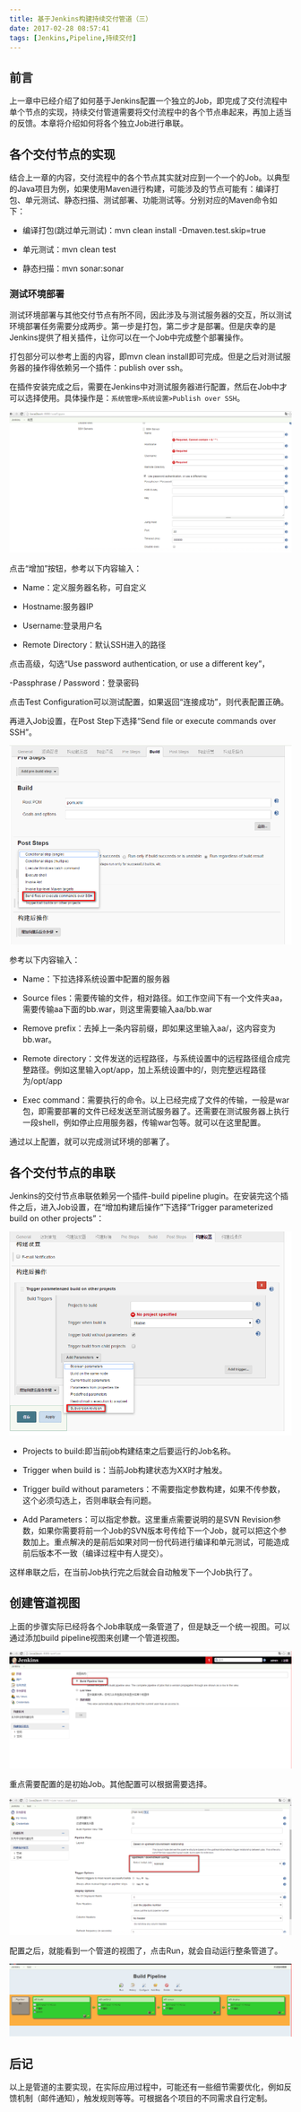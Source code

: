 ```yaml
---
title: 基于Jenkins构建持续交付管道（三）
date: 2017-02-28 08:57:41
tags: [Jenkins,Pipeline,持续交付]
---
```


## 前言

上一章中已经介绍了如何基于Jenkins配置一个独立的Job，即完成了交付流程中单个节点的实现，持续交付管道需要将交付流程中的各个节点串起来，再加上适当的反馈。本章将介绍如何将各个独立Job进行串联。

## 各个交付节点的实现

结合上一章的内容，交付流程中的各个节点其实就对应到一个一个的Job。以典型的Java项目为例，如果使用Maven进行构建，可能涉及的节点可能有：编译打包、单元测试、静态扫描、测试部署、功能测试等。分别对应的Maven命令如下：

- 编译打包(跳过单元测试)：mvn clean install -Dmaven.test.skip=true

- 单元测试：mvn clean test

- 静态扫描：mvn sonar:sonar

<!-- more -->
### 测试环境部署

测试环境部署与其他交付节点有所不同，因此涉及与测试服务器的交互，所以测试环境部署任务需要分成两步。第一步是打包，第二步才是部署。但是庆幸的是Jenkins提供了相关插件，让你可以在一个Job中完成整个部署操作。

打包部分可以参考上面的内容，即mvn clean install即可完成。但是之后对测试服务器的操作得依赖另一个插件：publish over ssh。

在插件安装完成之后，需要在Jenkins中对测试服务器进行配置，然后在Job中才可以选择使用。具体操作是：`系统管理>系统设置>Publish over SSH`。

![](https://raw.githubusercontent.com/AngryTester/blog/master/%E5%9F%BA%E4%BA%8EJenkins%E6%9E%84%E5%BB%BA%E6%8C%81%E7%BB%AD%E4%BA%A4%E4%BB%98%E7%AE%A1%E9%81%93%EF%BC%88%E4%B8%89%EF%BC%89/1.png)

点击“增加”按钮，参考以下内容输入：

- Name：定义服务器名称，可自定义

- Hostname:服务器IP

- Username:登录用户名

- Remote Directory：默认SSH进入的路径

点击高级，勾选“Use password authentication, or use a different key”，

-Passphrase / Password：登录密码

点击Test Configuration可以测试配置，如果返回“连接成功”，则代表配置正确。

再进入Job设置，在Post Step下选择“Send file or execute commands over SSH”。

![](https://raw.githubusercontent.com/AngryTester/blog/master/%E5%9F%BA%E4%BA%8EJenkins%E6%9E%84%E5%BB%BA%E6%8C%81%E7%BB%AD%E4%BA%A4%E4%BB%98%E7%AE%A1%E9%81%93%EF%BC%88%E4%B8%89%EF%BC%89/2.png)

参考以下内容输入：

- Name：下拉选择系统设置中配置的服务器

- Source files：需要传输的文件，相对路径。如工作空间下有一个文件夹aa，需要传输aa下面的bb.war，则这里需要输入aa/bb.war

- Remove prefix：去掉上一条内容前缀，即如果这里输入aa/，这内容变为bb.war。

- Remote directory：文件发送的远程路径，与系统设置中的远程路径组合成完整路径。例如这里输入opt/app，加上系统设置中的/，则完整远程路径为/opt/app

- Exec command：需要执行的命令。以上已经完成了文件的传输，一般是war包，即需要部署的文件已经发送至测试服务器了。还需要在测试服务器上执行一段shell，例如停止应用服务器，传输war包等。就可以在这里配置。

通过以上配置，就可以完成测试环境的部署了。

## 各个交付节点的串联

Jenkins的交付节点串联依赖另一个插件-build pipeline plugin。在安装完这个插件之后，进入Job设置，在“增加构建后操作”下选择“Trigger parameterized build on other projects”：

![](https://raw.githubusercontent.com/AngryTester/blog/master/%E5%9F%BA%E4%BA%8EJenkins%E6%9E%84%E5%BB%BA%E6%8C%81%E7%BB%AD%E4%BA%A4%E4%BB%98%E7%AE%A1%E9%81%93%EF%BC%88%E4%B8%89%EF%BC%89/3.png)

- Projects to build:即当前job构建结束之后要运行的Job名称。

- Trigger when build is：当前Job构建状态为XX时才触发。

- Trigger build without parameters：不需要指定参数构建，如果不传参数，这个必须勾选上，否则串联会有问题。

- Add Parameters：可以指定参数。这里重点需要说明的是SVN Revision参数，如果你需要将前一个Job的SVN版本号传给下一个Job，就可以把这个参数加上。重点解决的是前后如果对同一份代码进行编译和单元测试，可能造成前后版本不一致（编译过程中有人提交）。

这样串联之后，在当前Job执行完之后就会自动触发下一个Job执行了。

## 创建管道视图

上面的步骤实际已经将各个Job串联成一条管道了，但是缺乏一个统一视图。可以通过添加build pipeline视图来创建一个管道视图。

![](https://raw.githubusercontent.com/AngryTester/blog/master/%E5%9F%BA%E4%BA%8EJenkins%E6%9E%84%E5%BB%BA%E6%8C%81%E7%BB%AD%E4%BA%A4%E4%BB%98%E7%AE%A1%E9%81%93%EF%BC%88%E4%B8%89%EF%BC%89/4.png)

重点需要配置的是初始Job。其他配置可以根据需要选择。

![](https://raw.githubusercontent.com/AngryTester/blog/master/%E5%9F%BA%E4%BA%8EJenkins%E6%9E%84%E5%BB%BA%E6%8C%81%E7%BB%AD%E4%BA%A4%E4%BB%98%E7%AE%A1%E9%81%93%EF%BC%88%E4%B8%89%EF%BC%89/5.png)

配置之后，就能看到一个管道的视图了，点击Run，就会自动运行整条管道了。

![](https://raw.githubusercontent.com/AngryTester/blog/master/%E5%9F%BA%E4%BA%8EJenkins%E6%9E%84%E5%BB%BA%E6%8C%81%E7%BB%AD%E4%BA%A4%E4%BB%98%E7%AE%A1%E9%81%93%EF%BC%88%E4%B8%89%EF%BC%89/6.png)

## 后记

以上是管道的主要实现，在实际应用过程中，可能还有一些细节需要优化，例如反馈机制（邮件通知），触发规则等等。可根据各个项目的不同需求自行定制。






